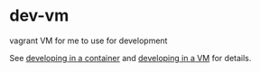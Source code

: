 # dev-vm

vagrant VM for me to use for development

See
[developing in a container](https://github.com/ccouzens/blog/blob/main/02-developing-in-a-container.md)
and
[developing in a VM](https://github.com/ccouzens/blog/blob/main/03-developing-in-a-vm.md)
for details.
